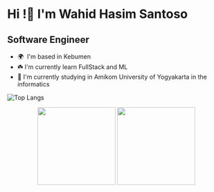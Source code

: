 Hi !👋 I'm Wahid Hasim Santoso
===========================================================================================================================================

Software Engineer
-----------------

* 🌍  I'm based in Kebumen
* ☘️  I'm currently learn FullStack and ML
* 🏫  I'm currently studying in Amikom University of Yogyakarta in the informatics

![Top Langs](https://github-readme-stats.vercel.app/api/top-langs/?username=Hazz-i&layout=compact&langs_count=8&theme=algolia)
<p align="center">
  <img height="180em" src="https://streak-stats.demolab.com?user=Hazz-i&theme=algolia&border_radius=10"/>
  <img height="180em" src="https://github-readme-stats.vercel.app/api/top-langs/?username=Hazz-i&layout=compact&langs_count=8&theme=algolia"/>
</p>
